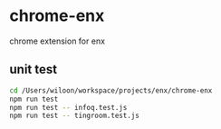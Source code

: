# chrome-enx

chrome extension for enx

## unit test

```bash
cd /Users/wiloon/workspace/projects/enx/chrome-enx
npm run test
npm run test -- infoq.test.js
npm run test -- tingroom.test.js
```
